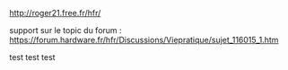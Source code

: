 http://roger21.free.fr/hfr/


support sur le topic du forum : https://forum.hardware.fr/hfr/Discussions/Viepratique/sujet_116015_1.htm

test
test
test

